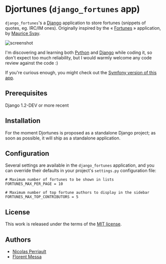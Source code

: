 Djortunes (`django_fortunes` app)
=================================

`django_fortunes`'s a [Django](http://www.djangoproject.com/) application to store fortunes (snippets of quotes, eg. IRC/IM ones). Originally inspired by the « [Fortunes](http://fortunes.inertie.org/) » application, by [Maurice Svay](http://svay.com/).

![screenshot](http://files.droplr.com/files/6619162/RKP6D.djortunes.png "Example app screen")

I'm discovering and learning both [Python](http://python.org/) and [Django](http://www.djangoproject.com/) while coding it, so don't expect too much reliability, but I would warmly welcome any code review against the code :)

If you're curious enough, you might check out the [Symfony version of this app](http://github.com/n1k0/sftunes). 

Prerequisites
-------------

Django 1.2-DEV or more recent

Installation
------------

For the moment Djortunes is proposed as a standalone Django project; as soon as possible, it will ship as a standalone application.

Configuration
-------------

Several settings are available in the `django_fortunes` application, and you can override their defaults in your project's `settings.py` configuration file:

    # Maximum number of fortunes to be shown in lists
    FORTUNES_MAX_PER_PAGE = 10

    # Maximum number of top fortune authors to display in the sidebar
    FORTUNES_MAX_TOP_CONTRIBUTORS = 5

License
-------

This work is released under the terms of the [MIT license](http://en.wikipedia.org/wiki/MIT_License).

Authors
-------

 * [Nicolas Perriault](http://github.com/n1k0)
 * [Florent Messa](http://github.com/thoas)